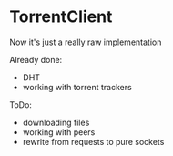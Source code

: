 # TorrentClient

Now it's just a really raw implementation

Already done:
  * DHT
  * working with torrent trackers
  
ToDo:
  * downloading files
  * working with peers
  * rewrite from requests to pure sockets
